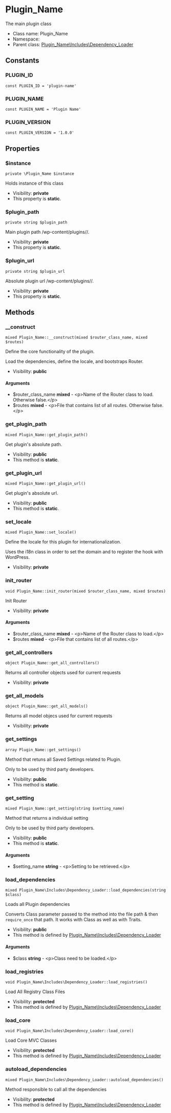 Plugin_Name
===============

The main plugin class




* Class name: Plugin_Name
* Namespace: 
* Parent class: [Plugin_Name\Includes\Dependency_Loader](Plugin_Name-Includes-Dependency_Loader.md)



Constants
----------


### PLUGIN_ID

    const PLUGIN_ID = 'plugin-name'





### PLUGIN_NAME

    const PLUGIN_NAME = 'Plugin Name'





### PLUGIN_VERSION

    const PLUGIN_VERSION = '1.0.0'





Properties
----------


### $instance

    private \Plugin_Name $instance

Holds instance of this class



* Visibility: **private**
* This property is **static**.


### $plugin_path

    private string $plugin_path

Main plugin path /wp-content/plugins/<plugin-folder>/.



* Visibility: **private**
* This property is **static**.


### $plugin_url

    private string $plugin_url

Absolute plugin url <wordpress-root-folder>/wp-content/plugins/<plugin-folder>/.



* Visibility: **private**
* This property is **static**.


Methods
-------


### __construct

    mixed Plugin_Name::__construct(mixed $router_class_name, mixed $routes)

Define the core functionality of the plugin.

Load the dependencies, define the locale, and bootstraps Router.

* Visibility: **public**


#### Arguments
* $router_class_name **mixed** - &lt;p&gt;Name of the Router class to load. Otherwise false.&lt;/p&gt;
* $routes **mixed** - &lt;p&gt;File that contains list of all routes. Otherwise false.&lt;/p&gt;



### get_plugin_path

    mixed Plugin_Name::get_plugin_path()

Get plugin's absolute path.



* Visibility: **public**
* This method is **static**.




### get_plugin_url

    mixed Plugin_Name::get_plugin_url()

Get plugin's absolute url.



* Visibility: **public**
* This method is **static**.




### set_locale

    mixed Plugin_Name::set_locale()

Define the locale for this plugin for internationalization.

Uses the i18n class in order to set the domain and to register the hook
with WordPress.

* Visibility: **private**




### init_router

    void Plugin_Name::init_router(mixed $router_class_name, mixed $routes)

Init Router



* Visibility: **private**


#### Arguments
* $router_class_name **mixed** - &lt;p&gt;Name of the Router class to load.&lt;/p&gt;
* $routes **mixed** - &lt;p&gt;File that contains list of all routes.&lt;/p&gt;



### get_all_controllers

    object Plugin_Name::get_all_controllers()

Returns all controller objects used for current requests



* Visibility: **private**




### get_all_models

    object Plugin_Name::get_all_models()

Returns all model objecs used for current requests



* Visibility: **private**




### get_settings

    array Plugin_Name::get_settings()

Method that retuns all Saved Settings related to Plugin.

Only to be used by third party developers.

* Visibility: **public**
* This method is **static**.




### get_setting

    mixed Plugin_Name::get_setting(string $setting_name)

Method that returns a individual setting

Only to be used by third party developers.

* Visibility: **public**
* This method is **static**.


#### Arguments
* $setting_name **string** - &lt;p&gt;Setting to be retrieved.&lt;/p&gt;



### load_dependencies

    mixed Plugin_Name\Includes\Dependency_Loader::load_dependencies(string $class)

Loads all Plugin dependencies

Converts Class parameter passed to the method into the file path & then
`require_once` that path. It works with Class as well as with Traits.

* Visibility: **public**
* This method is defined by [Plugin_Name\Includes\Dependency_Loader](Plugin_Name-Includes-Dependency_Loader.md)


#### Arguments
* $class **string** - &lt;p&gt;Class need to be loaded.&lt;/p&gt;



### load_registries

    void Plugin_Name\Includes\Dependency_Loader::load_registries()

Load All Registry Class Files



* Visibility: **protected**
* This method is defined by [Plugin_Name\Includes\Dependency_Loader](Plugin_Name-Includes-Dependency_Loader.md)




### load_core

    void Plugin_Name\Includes\Dependency_Loader::load_core()

Load Core MVC Classes



* Visibility: **protected**
* This method is defined by [Plugin_Name\Includes\Dependency_Loader](Plugin_Name-Includes-Dependency_Loader.md)




### autoload_dependencies

    mixed Plugin_Name\Includes\Dependency_Loader::autoload_dependencies()

Method responsible to call all the dependencies



* Visibility: **protected**
* This method is defined by [Plugin_Name\Includes\Dependency_Loader](Plugin_Name-Includes-Dependency_Loader.md)



